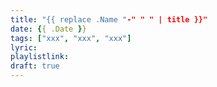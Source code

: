 ```yaml
---
title: "{{ replace .Name "-" " " | title }}"
date: {{ .Date }}
tags: ["xxx", "xxx", "xxx"]
lyric:
playlistlink:
draft: true
---
```

